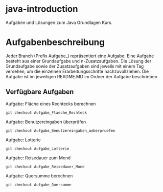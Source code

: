 # java-introduction
Aufgaben und Lösungen zum Java Grundlagen Kurs.

# Aufgabenbeschreibung
Jeder Branch (Prefix Aufgabe_) repräsentiert eine Aufgabe. Eine Aufgabe besteht aus einer Grundaufgabe und n-Zusatzaufgaben. 
Die Lösung der Grundaufgabe sowie der Zusatzaufgaben sind jeweils mit einem Tag versehen, um die einzelnen Erarbeitungsschritte nachzuvollziehen.
Die Aufgabe ist im jeweiligen README.MD im Ordner der Aufgabe beschrieben.

## Verfügbare Aufgaben

Aufgabe: Fläche eines Rechtecks berechnen
```
git checkout Aufgabe_Flaeche_Rechteck
```
Aufgabe: Benutzereingaben überprüfen
```
git checkout Aufgabe_Benutzereingaben_ueberpruefen
```
Aufgabe: Lotterie
```
git checkout Aufgabe_Lotterie
```
Aufgabe: Reisedauer zum Mond
```
git checkout Aufgabe_Reisedauer_Mond
```
Aufgabe: Quersumme berechnen
```
git checkout Aufgabe_Quersumme
```


